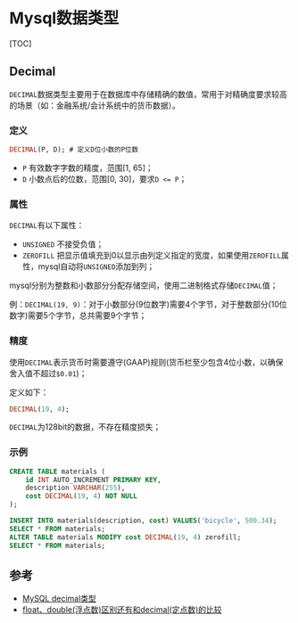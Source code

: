 # Mysql数据类型

[TOC]



## Decimal

`DECIMAL`数据类型主要用于在数据库中存储精确的数值，常用于对精确度要求较高的场景（如：金融系统/会计系统中的货币数据）。

### 定义

```sql
DECIMAL(P, D); # 定义D位小数的P位数
```

- `P` 有效数字字数的精度，范围[1, 65]；
- `D` 小数点后的位数，范围[0, 30]，要求`D <= P`；

### 属性

`DECIMAL`有以下属性：

- `UNSIGNED` 不接受负值；
- `ZEROFILL` 把显示值填充到0以显示由列定义指定的宽度，如果使用`ZEROFILL`属性，mysql自动将`UNSIGNED`添加到列；

mysql分别为整数和小数部分分配存储空间，使用二进制格式存储`DECIMAL`值；

例：`DECIMAL(19, 9)`：对于小数部分(9位数字)需要4个字节，对于整数部分(10位数字)需要5个字节，总共需要9个字节；

### 精度

使用`DECIMAL`表示货币时需要遵守(GAAP)规则(货币栏至少包含4位小数，以确保舍入值不超过`$0.01`)；

定义如下：

```sql
DECIMAL(19, 4);
```

`DECIMAL`为128bit的数据，不存在精度损失；

### 示例

```sql
CREATE TABLE materials (
	id INT AUTO_INCREMENT PRIMARY KEY,
    description VARCHAR(255),
    cost DECIMAL(19, 4) NOT NULL
);

INSERT INTO materials(description, cost) VALUES('bicycle', 500.34);
SELECT * FROM materials;
ALTER TABLE materials MODIFY cost DECIMAL(19, 4) zerofill;
SELECT * FROM materials;
```



## 参考

- [MySQL decimal类型](https://www.yiibai.com/mysql/decimal.html)
- [float、double(浮点数)区别还有和decimal(定点数)的比较](https://www.cnblogs.com/itcomputer/articles/4716024.html)

